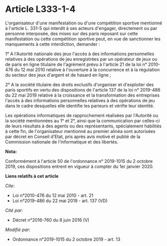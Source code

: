 # Article L333-1-4

L'organisateur d'une manifestation ou d'une compétition sportive mentionné à l'article L. 331-5 qui interdit à ses acteurs
d'engager, directement ou par personne interposée, des mises sur des paris reposant sur cette manifestation ou cette
compétition sportive peut, en vue de sanctionner les manquements à cette interdiction, demander :

1° A l'Autorité nationale des jeux l'accès à des informations personnelles relatives à des opérations de jeu enregistrées par
un opérateur de jeux ou de paris en ligne titulaire de l'agrément prévu à l'article 21 de la loi n° 2010-476 du 12 mai 2010
relative à l'ouverture à la concurrence et à la régulation du secteur des jeux d'argent et de hasard en ligne ;

2° A la société titulaire des droits exclusifs d'organiser et d'exploiter des paris sportifs en vertu des dispositions de
l'article 137 de la loi n° 2019-486 du 22 mai 2019 relative à la croissance et la transformation des entreprises l'accès à
des informations personnelles relatives à des opérations de jeu dans le cadre desquelles elle identifie les parieurs et
vérifie leur identité.

Les opérations informatiques de rapprochement réalisées par l'Autorité ou la société mentionnées au 1° et 2°, ainsi que la
communication par celles-ci de leurs résultats à des agents ou des représentants, spécialement habilités à cette fin, de
l'organisateur mentionné au premier alinéa sont autorisées par décret en Conseil d'Etat, pris après avis motivé et publié de
la Commission nationale de l'informatique et des libertés.

**Nota:**

Conformément à l'article 50 de l'ordonnance n° 2019-1015 du 2 octobre 2019, ces dispositions entrent en vigueur à compter du
1er janvier 2020.

**Liens relatifs à cet article**

_Cite_:

  - Loi n°2010-476 du 12 mai 2010 - art. 21
  - Loi n°2019-486 du 22 mai 2019 - art. 137 (VD)

_Cité par_:

  - Décret n°2016-760 du 8 juin 2016 (V)

_Modifié par_:

  - Ordonnance n°2019-1015 du 2 octobre 2019 - art. 13
